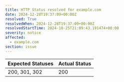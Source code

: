 ```yaml
---
title: HTTP Status resolved for example.com
date: 2024-12-28T19:37:09+00:00Z
resolved: True
resolvedWhen: 2024-12-28T19:37:09+00:00Z
resolvedStartTime: 2024-10-25T21:09:43.191474+00:00
severity: notice
affected:
  - example.com
section: issue
---
```


| Expected Statuses | Actual Status  |
|-------------------|----------------|
| 200, 301, 302 | 200 |
